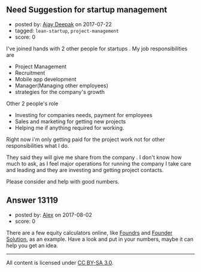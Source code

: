 ## Need Suggestion for startup management

- posted by: [Ajay Deepak](https://stackexchange.com/users/3601120/ajay-deepak) on 2017-07-22
- tagged: `lean-startup`, `project-management`
- score: 0

I've joined hands with 2 other people for startups . My job responsibilities are 

 - Project Management
 - Recruitment
 - Mobile app development
 - Manager(Managing other employees)
 - strategies for the company's growth

Other 2 people's role 
 

 - Investing for companies needs, payment for employees
 - Sales and marketing for getting new projects
 - Helping me if anything required for working. 
 
Right now i'm only getting paid for the project work not for other responsibilities what I do. 

They said they will give me share from the company . I don't know how much to ask, as I feel major operations for running the company I take care and leading and they are investing and getting project contacts. 

Please consider and help with good numbers.   



## Answer 13119

- posted by: [Alex](https://stackexchange.com/users/11197663/alex) on 2017-08-02
- score: 0

<p>There are a few equity calculators online, like <a href="http://foundrs.com/" rel="nofollow noreferrer">Foundrs</a> and <a href="http://foundersolutions.com/founder_equity_solution" rel="nofollow noreferrer">Founder Solution</a>, as an example. Have a look and put in your numbers, maybe it can help you get an idea.</p>




---

All content is licensed under [CC BY-SA 3.0](https://creativecommons.org/licenses/by-sa/3.0/).
